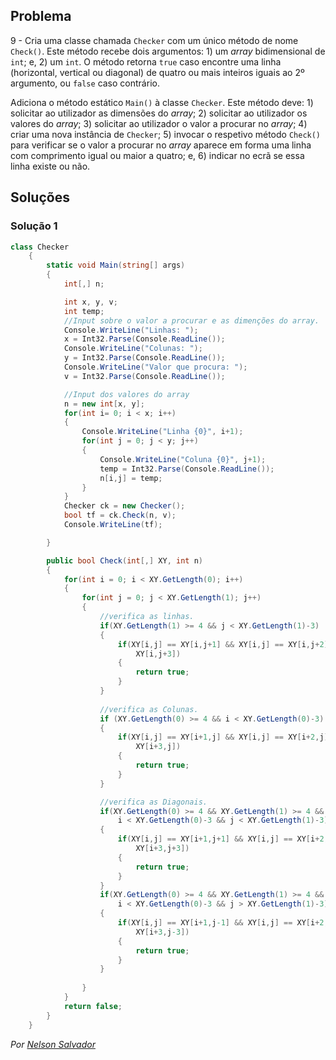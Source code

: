 ## Problema
9 - Cria uma classe chamada `Checker` com um único método de nome `Check()`.
Este método recebe dois argumentos: 1) um _array_ bidimensional de `int`; e, 2)
um `int`. O método retorna `true` caso encontre uma linha (horizontal, vertical
ou diagonal) de quatro ou mais inteiros iguais ao 2º argumento, ou `false`
caso contrário.

Adiciona o método estático `Main()` à classe `Checker`. Este método deve: 1)
solicitar ao utilizador as dimensões do _array_; 2) solicitar ao utilizador os
valores do _array_; 3) solicitar ao utilizador o valor a procurar no
_array_; 4) criar uma nova instância de `Checker`; 5) invocar o respetivo
método `Check()` para verificar se o valor a procurar no _array_ aparece em
forma uma linha com comprimento igual ou maior a quatro; e, 6) indicar no ecrã
se essa linha existe ou não.

## Soluções

### Solução 1

```cs
class Checker
    {
        static void Main(string[] args)
        {
            int[,] n;

            int x, y, v;
            int temp;
            //Input sobre o valor a procurar e as dimenções do array.
            Console.WriteLine("Linhas: ");
            x = Int32.Parse(Console.ReadLine());
            Console.WriteLine("Colunas: ");
            y = Int32.Parse(Console.ReadLine());
            Console.WriteLine("Valor que procura: ");
            v = Int32.Parse(Console.ReadLine());

            //Input dos valores do array
            n = new int[x, y];
            for(int i= 0; i < x; i++)
            {
                Console.WriteLine("Linha {0}", i+1);
                for(int j = 0; j < y; j++)
                {
                    Console.WriteLine("Coluna {0}", j+1);
                    temp = Int32.Parse(Console.ReadLine());
                    n[i,j] = temp;
                }
            }
            Checker ck = new Checker();
            bool tf = ck.Check(n, v);
            Console.WriteLine(tf);

        }

        public bool Check(int[,] XY, int n)
        {
            for(int i = 0; i < XY.GetLength(0); i++)
            {
                for(int j = 0; j < XY.GetLength(1); j++)
                {
                    //verifica as linhas.
                    if(XY.GetLength(1) >= 4 && j < XY.GetLength(1)-3)
                    {
                        if(XY[i,j] == XY[i,j+1] && XY[i,j] == XY[i,j+2]&& XY[i,j] == 
                            XY[i,j+3])
                        {
                            return true;
                        }
                    }
                    
                    //verifica as Colunas.
                    if (XY.GetLength(0) >= 4 && i < XY.GetLength(0)-3)
                    {
                        if(XY[i,j] == XY[i+1,j] && XY[i,j] == XY[i+2,j]&& XY[i,j] == 
                            XY[i+3,j])
                        {
                            return true;
                        }
                    }

                    //verifica as Diagonais.
                    if(XY.GetLength(0) >= 4 && XY.GetLength(1) >= 4 && 
                        i < XY.GetLength(0)-3 && j < XY.GetLength(1)-3)
                    {
                        if(XY[i,j] == XY[i+1,j+1] && XY[i,j] == XY[i+2,j+2]&& XY[i,j] == 
                            XY[i+3,j+3])
                        {
                            return true;
                        }
                    }
                    if(XY.GetLength(0) >= 4 && XY.GetLength(1) >= 4 && 
                        i < XY.GetLength(0)-3 && j > XY.GetLength(1)-3)
                    {
                        if(XY[i,j] == XY[i+1,j-1] && XY[i,j] == XY[i+2,j-2]&& XY[i,j] == 
                            XY[i+3,j-3])
                        {
                            return true;
                        }
                    }
                    
                }   
            }
            return false;
        }
    }
```
*Por [Nelson Salvador](https://github.com/NelsonSalvador)*